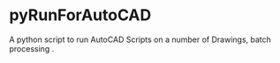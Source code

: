 # pyRunForAutoCAD
A python script to run AutoCAD Scripts on a number of Drawings, batch processing .   
